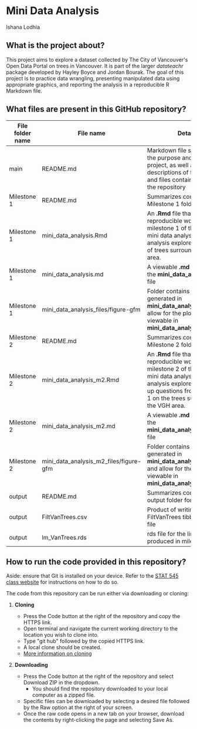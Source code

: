 # Mini Data Analysis
Ishana Lodhia  

## What is the project about?  
This project aims to explore a dataset collected by The City of Vancouver's Open Data Portal on trees in Vancouver. It is part of the larger _datateachr_ package developed by Hayley Boyce and Jordan Bourak. The goal of this project is to practice data wrangling, presenting manipulated data using appropriate graphics, and reporting the analysis in a reproducible R Markdown file.  

## What files are present in this GitHub repository?
| File folder name | File name | Details |
| --- | --- | --- |
| main | README.md | Markdown file summarizing the purpose and goals of the project, as well as short descriptions of the folders and files contained within the repository |
| Milestone 1 | README.md | Summarizes contents of Milestone 1 folder |
| Milestone 1 | mini_data_analysis.Rmd | An **.Rmd** file that contains a reproducible workflow for milestone 1 of the STAT 545 mini data analysis. The analysis explores what types of trees surround the VGH area. |
| Milestone 1 | mini_data_analysis.md | A viewable **.md** version of the **mini_data_analysis.Rmd** file |
| Milestone 1 | mini_data_analysis_files/figure-gfm | Folder contains the 2 plots generated in **mini_data_analysis.Rmd** and allow for the plots to be viewable in **mini_data_analysis.md** |
| Milestone 2 | README.md | Summarizes contents of Milestone 2 folder |
| Milestone 2 | mini_data_analysis_m2.Rmd | An **.Rmd** file that contains a reproducible workflow for milestone 2 of the STAT 545 mini data analysis. The analysis explores the follow up questions from milestone 1 on the trees surrounding the VGH area. |
| Milestone 2 | mini_data_analysis_m2.md | A viewable **.md** version of the **mini_data_analysis_m2.Rmd** file |
| Milestone 2 | mini_data_analysis_m2_files/figure-gfm | Folder contains the 2 plots generated in **mini_data_analysis_m2.Rmd** and allow for the plots to be viewable in **mini_data_analysis_m2.md** |
| output | README.md | Summarizes contents of output folder for milestone 2 |
| output | FiltVanTrees.csv | Product of writing FiltVanTrees tibble into a csv file |
| output | lm_VanTrees.rds | rds file for the linear model produced in milestone 2 |

## How to run the code provided in this repository?
Aside: ensure that Git is installed on your device. Refer to the [STAT 545 class website](https://stat545.stat.ubc.ca/notes/notes-a00/) for instructions on how to do so.  

The code from this repository can be run either via downloading or cloning:  
1. **Cloning**
    * Press the Code button at the right of the repository and copy the HTTPS link.
    * Open terminal and navigate the current working directory to the location you wish to clone into.
    * Type "git hub" followed by the copied HTTPS link.
    * A local clone should be created.
    * [More information on cloning](https://docs.github.com/en/repositories/creating-and-managing-repositories/cloning-a-repository?platform=mac)

2. **Downloading**
     * Press the Code button at the right of the repository and select Download ZIP in the dropdown.
       * You should find the repository downloaded to your local computer as a zipped file.  
     * Specific files can be downloaded by selecting a desired file followed by the Raw option at the right of your screen.
     * Once the raw code opens in a new tab on your browser, download the contents by right-clicking the page and selecting Save As.
